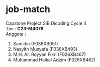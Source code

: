 # job-match
Capstone Project SIB Dicoding Cycle 4  
Tim : **C23-M4078**  
Anggota :
1. Samidin (F038XB051)
2. Nasyith Musyafa (F038XB493)
3. M.H. Ar. Royyan Fikri (F026XB467)
4. Muhammad Haikal Adzim (F026XB462)
